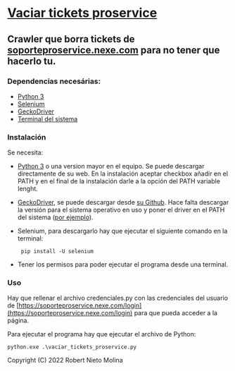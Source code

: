# **<u>Vaciar tickets proservice</u>**
## Crawler que borra tickets de [soporteproservice.nexe.com](https://soporteproservice.nexe.com) para no tener que hacerlo tu.

### Dependencias necesárias:
* [Python 3](https://www.python.org/downloads/)
* [Selenium](https://www.selenium.dev/)
* [GeckoDriver](https://github.com/mozilla/geckodriver/)
* [Terminal del sistema](https://es.wikipedia.org/wiki/Terminal_(inform%C3%A1tica))

### Instalación
Se necesita:
 * [Python 3](https://www.python.org/downloads/) o una version mayor en el equipo. Se puede descargar directamente de su web. En la instalación aceptar checkbox añadir en el PATH y en el final de la instalación darle a la opción del PATH variable lenght.
 * [GeckoDriver](https://github.com/mozilla/geckodriver/), se puede descargar desde [su Github](https://github.com/mozilla/geckodriver/releases). Hace falta descargar la versión para el sistema operativo en uso y poner el driver en el PATH del sistema ([por ejemplo](https://stackoverflow.com/questions/42524114/how-to-install-geckodriver-on-a-windows-system)).
 * Selenium, para descargarlo hay que ejecutar el siguiente comando en la terminal:

        pip install -U selenium
 
 * Tener los permisos para poder ejecutar el programa desde una terminal.

### Uso
Hay que rellenar el archivo credenciales.py con las credenciales del usuario de [https://soporteproservice.nexe.com/login](https://soporteproservice.nexe.com/login) para que pueda acceder a la página.

Para ejecutar el programa hay que ejecutar el archivo de Python:

    python.exe .\vaciar_tickets_proservice.py

Copyright (C) 2022 Robert Nieto Molina